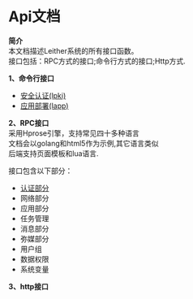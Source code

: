 Api文档
========
**简介**   
本文档描述Leither系统的所有接口函数。  
接口包括：RPC方式的接口;命令行方式的接口;Http方式.

**1、命令行接口**
+ <a href="./LPki.md"> 安全认证(lpki)</a>    
+ <a href="./LApp.md"> 应用部署(lapp)</a>    

**2、RPC接口**  
采用Hprose引擎，支持常见四十多种语言  
文档会以golang和html5作为示例,其它语言类似  
后端支持页面模板和lua语言.   
   
接口包含以下部分：
+ <a href="./Auth.md"> 认证部分</a>  
+ 网络部分  
+ 应用部分  
+ 任务管理  
+ 消息部分  
+ 弥媒部分  
+ 用户组  
+ 数据权限  
+ 系统变量  


**3、http接口**

